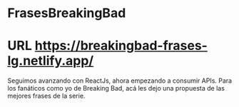 # FrasesBreakingBad
# URL https://breakingbad-frases-lg.netlify.app/
Seguimos avanzando con ReactJs, ahora empezando a consumir APIs. Para los fanáticos como yo de Breaking Bad, acá les dejo una propuesta de las mejores frases de la serie.
